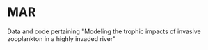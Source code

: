 # MAR
Data and code pertaining "Modeling the trophic impacts of invasive zooplankton in a highly invaded river"
